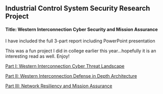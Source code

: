 ## Industrial Control System Security Research Project

#### Title:  Western Interconnection Cyber Security and Mission Assurance 

I have included the full 3-part report including PowerPoint presentation

This was a fun project I did in college earlier this year...hopefully it is an interesting read as well.  Enjoy!

[Part I:  Western Interconnection Cyber Threat Landscape](https://github.com/Cheroxx/ICS-security-project/blob/master/CYBR370%20DOD%20WestInt%20Part%201.docx)

[Part II:  Western Interconnection Defense in Depth Architecture](https://github.com/Cheroxx/ICS-security-project/blob/master/West%20Intcon%20Part%202.docx)

[Part III:  Network Resiliency and Mission Assurance](https://github.com/Cheroxx/ICS-security-project/blob/master/West%20Intcon%20Part%203.docx)
